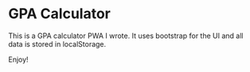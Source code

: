 GPA Calculator
==============

This is a GPA calculator PWA I wrote. It uses bootstrap for the UI and all data is stored in localStorage.

Enjoy!
